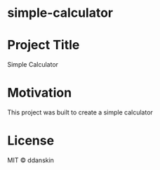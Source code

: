 # simple-calculator

# Project Title
Simple Calculator

# Motivation
This project was built to create a simple calculator

# License
MIT &copy; ddanskin
